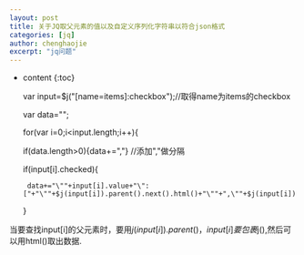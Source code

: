```yaml
---
layout: post
title: 关于JQ取父元素的值以及自定义序列化字符串以符合json格式
categories: [jq]
author: chenghaojie
excerpt: "jq问题"
---
```


* content
{:toc}

    var input=$j("[name=items]:checkbox");//取得name为items的checkbox

    var data="";

    for(var i=0;i&lt;input.length;i++){

    if(data.length&gt;0){data+=","} //添加","做分隔

    if(input[i].checked){

       data+="\""+input[i].value+"\":["+"\""+$j(input[i]).parent().next().html()+"\""+",\""+$j(input[i]).parent().next().next().html()+"\"]";

    }
    
当要查找input[i]的父元素时，要用$j(input[i]).parent()，input[i]要包裹$j(),然后可以用html()取出数据.